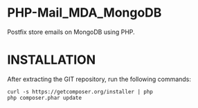 PHP-Mail_MDA_MongoDB
====================

Postfix store emails on MongoDB using PHP.

INSTALLATION
============

After extracting the GIT repository, run the following commands:

    curl -s https://getcomposer.org/installer | php
    php composer.phar update
